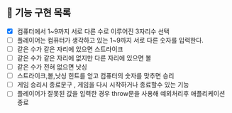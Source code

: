 ## 🚀 기능 구현 목록

- [x] 컴퓨터에서 1~9까지 서로 다른 수로 이루어진 3자리수 선택
- [ ] 플레이어는 컴퓨터가 생각하고 있는 1~9까지 서로 다른 숫자를 입력한다.
- [ ] 같은 수가 같은 자리에 있으면 스트라이크
- [ ] 같은 수가 같은 자리에 없지만 다른 자리에 있으면 볼
- [ ] 같은 수가 전혀 없으면 낫싱
- [ ] 스트라이크,볼,낫싱 힌트를 얻고 컴퓨터의 숫자를 맞추면 승리
- [ ] 게임 승리시 종료문구 , 게임을 다시 시작하거나 종료할수 있는 기능
- [ ] 플레이어가 잘못된 값을 입력한 경우 throw문을 사용해 예외처리후 애플리케이션 종료